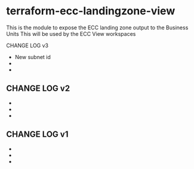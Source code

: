 # terraform-ecc-landingzone-view

This is the module to expose the ECC landing zone output to the Business Units
This will be used by the ECC View workspaces

CHANGE LOG v3
 - New subnet id
 -
 - 

CHANGE LOG v2
 - 
 -
 -
 -

CHANGE LOG v1
 - 
 - 
 - 
 -
